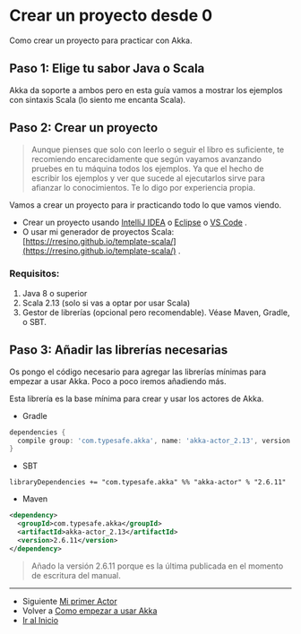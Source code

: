 # Crear un proyecto desde 0

Como crear un proyecto para practicar con Akka.

## Paso 1: Elige tu sabor Java o Scala

Akka da soporte a ambos pero en esta guía vamos a mostrar los ejemplos con 
sintaxis Scala (lo siento me encanta Scala).

## Paso 2: Crear un proyecto

> Aunque pienses que solo con leerlo o seguir el libro es suficiente, 
> te recomiendo encarecidamente que según vayamos avanzando pruebes en tu 
> máquina todos los ejemplos. Ya que el hecho de escribir los ejemplos y ver 
> que sucede al ejecutarlos sirve para afianzar lo conocimientos. Te lo digo 
> por experiencia propia.
  
Vamos a crear un proyecto para ir practicando todo lo que vamos viendo.

- Crear un proyecto usando [IntelliJ IDEA](https://www.jetbrains.com/idea/) o [Eclipse](https://www.eclipse.org/ide/) o [VS Code](https://code.visualstudio.com/) .
- O usar mi generador de proyectos Scala: [https://rresino.github.io/template-scala/​](https://rresino.github.io/template-scala/) .

### Requisitos:

1. Java 8 o superior
2. Scala 2.13 (solo si vas a optar por usar Scala)
3. Gestor de librerías (opcional pero recomendable). Véase Maven, Gradle, o SBT.

## Paso 3: Añadir las librerías necesarias

Os pongo el código necesario para agregar las librerías mínimas para empezar a usar Akka. Poco a poco iremos añadiendo más.

Esta librería es la base mínima para crear y usar los actores de Akka.

- Gradle

```groovy
dependencies {
  compile group: 'com.typesafe.akka', name: 'akka-actor_2.13', version: '2.6.11'
}
```

- SBT

```
libraryDependencies += "com.typesafe.akka" %% "akka-actor" % "2.6.11"
```

- Maven

```xml
<dependency>
  <groupId>com.typesafe.akka</groupId>
  <artifactId>akka-actor_2.13</artifactId>
  <version>2.6.11</version>
</dependency>
```

> Añado la versión 2.6.11 porque es la última publicada en el momento de escritura del manual.

---

- Siguiente [Mi primer Actor](./03_my_first_actor.md)
- Volver a [Como empezar a usar Akka](./01_how_to_begin.md)
- [Ir al Inicio](../README.md)
